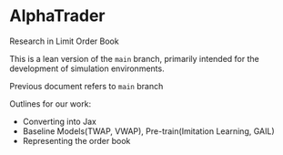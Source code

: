 # AlphaTrader

Research in Limit Order Book

This is a lean version of the `main` branch, primarily intended for the development of simulation environments.

Previous document refers to `main` branch


Outlines for our work:
* Converting into Jax
* Baseline Models(TWAP, VWAP), Pre-train(Imitation Learning, GAIL)
* Representing the order book
